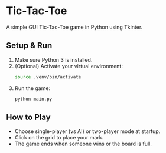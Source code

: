 

# Tic-Tac-Toe

A simple GUI Tic-Tac-Toe game in Python using Tkinter.

## Setup & Run
1. Make sure Python 3 is installed.
2. (Optional) Activate your virtual environment:
   ```bash
   source .venv/bin/activate
   ```
3. Run the game:
   ```bash
   python main.py
   ```

## How to Play
- Choose single-player (vs AI) or two-player mode at startup.
- Click on the grid to place your mark.
- The game ends when someone wins or the board is full.
